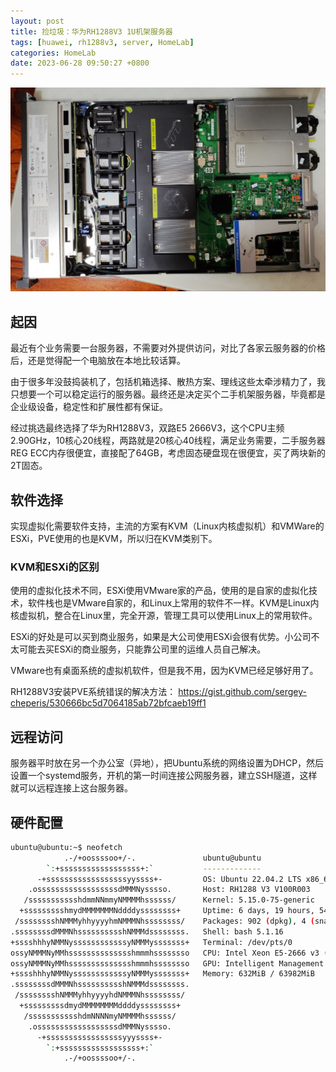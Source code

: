 ```yaml
---
layout: post
title: 捡垃圾：华为RH1288V3 1U机架服务器
tags: [huawei, rh1288v3, server, HomeLab]
categories: HomeLab
date: 2023-06-28 09:50:27 +0800
---
```

![](/assets/images/rh1288v3/photo_2023-06-29_09-48-48.jpg)

## 起因

最近有个业务需要一台服务器，不需要对外提供访问，对比了各家云服务器的价格后，还是觉得配一个电脑放在本地比较话算。

由于很多年没鼓捣装机了，包括机箱选择、散热方案、理线这些太牵涉精力了，我只想要一个可以稳定运行的服务器。最终还是决定买个二手机架服务器，毕竟都是企业级设备，稳定性和扩展性都有保证。

经过挑选最终选择了华为RH1288V3，双路E5 2666V3，这个CPU主频2.90GHz，10核心20线程，两路就是20核心40线程，满足业务需要，二手服务器REG ECC内存很便宜，直接配了64GB，考虑固态硬盘现在很便宜，买了两块新的2T固态。

## 软件选择

实现虚拟化需要软件支持，主流的方案有KVM（Linux内核虚拟机）和VMWare的ESXi，PVE使用的也是KVM，所以归在KVM类别下。

### KVM和ESXi的区别

使用的虚拟化技术不同，ESXi使用VMware家的产品，使用的是自家的虚拟化技术，软件栈也是VMware自家的，和Linux上常用的软件不一样。KVM是Linux内核虚拟机，整合在Linux里，完全开源，管理工具可以使用Linux上的常用软件。

ESXi的好处是可以买到商业服务，如果是大公司使用ESXi会很有优势。小公司不太可能去买ESXi的商业服务，只能靠公司里的运维人员自己解决。

VMware也有桌面系统的虚拟机软件，但是我不用，因为KVM已经足够好用了。

RH1288V3安装PVE系统错误的解决方法：
https://gist.github.com/sergey-cheperis/530666bc5d7064185ab72bfcaeb19ff1

## 远程访问

服务器平时放在另一个办公室（异地），把Ubuntu系统的网络设置为DHCP，然后设置一个systemd服务，开机的第一时间连接公网服务器，建立SSH隧道，这样就可以远程连接上这台服务器。

## 硬件配置

```bash
ubuntu@ubuntu:~$ neofetch
            .-/+oossssoo+/-.               ubuntu@ubuntu 
        `:+ssssssssssssssssss+:`           ------------- 
      -+ssssssssssssssssssyyssss+-         OS: Ubuntu 22.04.2 LTS x86_64 
    .ossssssssssssssssssdMMMNysssso.       Host: RH1288 V3 V100R003 
   /ssssssssssshdmmNNmmyNMMMMhssssss/      Kernel: 5.15.0-75-generic 
  +ssssssssshmydMMMMMMMNddddyssssssss+     Uptime: 6 days, 19 hours, 54 mins 
 /sssssssshNMMMyhhyyyyhmNMMMNhssssssss/    Packages: 902 (dpkg), 4 (snap) 
.ssssssssdMMMNhsssssssssshNMMMdssssssss.   Shell: bash 5.1.16 
+sssshhhyNMMNyssssssssssssyNMMMysssssss+   Terminal: /dev/pts/0 
ossyNMMMNyMMhsssssssssssssshmmmhssssssso   CPU: Intel Xeon E5-2666 v3 (40) @ 2.900GHz 
ossyNMMMNyMMhsssssssssssssshmmmhssssssso   GPU: Intelligent Management system chip w/VGA support] 
+sssshhhyNMMNyssssssssssssyNMMMysssssss+   Memory: 632MiB / 63982MiB 
.ssssssssdMMMNhsssssssssshNMMMdssssssss.
 /sssssssshNMMMyhhyyyyhdNMMMNhssssssss/                            
  +sssssssssdmydMMMMMMMMddddyssssssss+                             
   /ssssssssssshdmNNNNmyNMMMMhssssss/
    .ossssssssssssssssssdMMMNysssso.
      -+sssssssssssssssssyyyssss+-
        `:+ssssssssssssssssss+:`
            .-/+oossssoo+/-.
```
